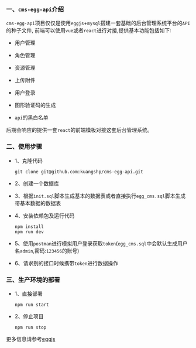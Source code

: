### 一、`cms-egg-api`介绍

`cms-egg-api`项目仅仅是使用`eggjs`+`mysql`搭建一套基础的后台管理系统平台的`API`的种子文件, 前端可以使用`vue`或者`react`进行对接,提供基本功能包括如下:

- 用户管理
- 角色管理
- 资源管理
- 上传附件
- 用户登录
- 图形验证码的生成

- `api`的黑白名单

后期会响应的提供一套`react`的前端模板对接这套后台管理系统。

### 二、使用步骤

- 1、克隆代码

  ```shell
  git clone git@github.com:kuangshp/cms-egg-api.git
  ```

- 2、创建一个数据库
- 3、根据`init.sql`脚本生成基本的数据表或者直接执行`egg_cms.sql`脚本生成带基本数据的数据表
- 4、安装依赖包及运行代码

  ```shell
  npm install
  npm run dev
  ```

- 5、使用`postman`进行模拟用户登录获取`token`(`egg_cms.sql`中会默认生成用户名`admin`,密码:`123456`的账号)
- 6、请求别的接口时候携带`token`进行数据操作

### 三、生产环境的部署

- 1、直接部署

  ```shell
  npm run start
  ```

- 2、停止项目

  ```shell
  npm run stop
  ```

更多信息请参考[eggjs](https://eggjs.org)
